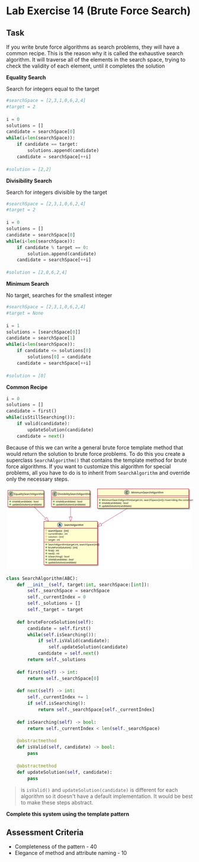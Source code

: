 # Lab Exercise 14 (Brute Force Search)

## Task

If you write brute force algorithms as search problems, they will have a common recipe. This is the reason why it is called the exhaustive search algorithm. It will traverse all of the elements in the search space, trying to check the validity of each element, until it completes the solution

**Equality Search**

Search for integers equal to the target

```python
#searchSpace = [2,3,1,0,6,2,4]
#target = 2

i = 0
solutions = []
candidate = searchSpace[0]
while(i<len(searchSpace)):
    if candidate == target:
        solutions.append(candidate)
    candidate = searchSpace[++i]
    
#solution = [2,2]
```

**Divisibility Search**

Search for integers divisible by the target

```python
#searchSpace = [2,3,1,0,6,2,4]
#target = 2

i = 0
solutions = []
candidate = searchSpace[0]
while(i<len(searchSpace)):
    if candidate % target == 0:
        solution.append(candidate)
    candidate = searchSpace[++i]
    
#solution = [2,0,6,2,4]
```

**Minimum Search**

No target, searches for the smallest integer

```python
#searchSpace = [2,3,1,0,6,2,4]
#target = None

i = 1
solutions = [searchSpace[0]]
candidate = searchSpace[1]
while(i<len(searchSpace)):
    if candidate <= solutions[0]
        solutions[0] = candidate
    candidate = searchSpace[++i]
    
#solution = [0]
```

**Common Recipe**

```python
i = 0
solutions = []
candidate = first()
while(isStillSearching()):
    if valid(candidate):
        updateSolution(candidate)
    candidate = next()
```

Because of this we can write a general brute force template method that would return the solution to brute force problems. To do this you create a superclass `SearchAlgorithm()` that contains the template method for brute force algorithms. If you want to customize this algorithm for special problems, all you have to do is to inherit from `SearchAlgorithm` and override only the necessary steps.

![template example](https://raw.githubusercontent.com/HowDoIGitHelp/CMSC23MDNotes/master/Markdown%20Lecture%20Notes%20and%20Lab%20Exercises/uml/templateexample.svg)

```python
class SearchAlgorithm(ABC):
    def __init__(self, target:int, searchSpace:[int]):
        self._searchSpace = searchSpace
        self._currentIndex = 0
        self._solutions = []
        self._target = target

    def bruteForceSolution(self):
        candidate = self.first()
        while(self.isSearching()):
            if self.isValid(candidate):
                self.updateSolution(candidate)
            candidate = self.next()
        return self._solutions

    def first(self) -> int:
        return self._searchSpace[0]

    def next(self) -> int:
        self._currentIndex += 1
        if self.isSearching():
            return self._searchSpace[self._currentIndex]

    def isSearching(self) -> bool:
        return self._currentIndex < len(self._searchSpace)

    @abstractmethod
    def isValid(self, candidate) -> bool:
        pass

    @abstractmethod
    def updateSolution(self, candidate):
        pass
```

> is `isValid()` and  `updateSolution(candidate)` is different for each algorithm so it doesn't have a default implementation. It would be best to make these steps abstract.

**Complete this system using the template pattern**

## Assessment Criteria

- Completeness of the pattern - 40
- Elegance of method and attribute naming - 10
